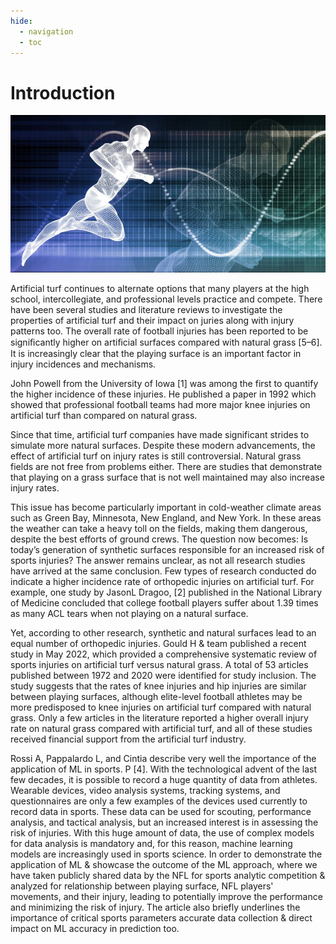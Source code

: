 ```yaml
---
hide:
  - navigation
  - toc
---
```


# Introduction

<p align="center">
  <img src="https://github.com/kaushal1014/research-paper-template-Athlete-Injuries/blob/master/docs/img/intro.jpg?raw=true" width="800" alt="accessibility text">
</p>

Artificial turf continues to alternate options that many players at the high school, intercollegiate, and professional levels practice and compete. There have been several studies and literature reviews to investigate the properties of artificial turf and their impact on juries along with injury patterns too. The overall rate of football injuries has been reported to be signiﬁcantly higher on artiﬁcial surfaces compared with natural grass [5–6]. It is increasingly clear that the playing surface is an important factor in injury incidences and mechanisms. 

John Powell from the University of Iowa [1] was among the first to quantify the higher incidence of these injuries. He published a paper in 1992 which showed that professional football teams had more major knee injuries on artificial turf than compared on natural grass.

Since that time, artificial turf companies have made significant strides to simulate more natural surfaces. Despite these modern advancements, the effect of artificial turf on injury rates is still controversial. 
Natural grass fields are not free from problems either. There are studies that demonstrate that playing on a grass surface that is not well maintained may also increase injury rates.

This issue has become particularly important in cold-weather climate areas such as Green Bay, Minnesota, New England, and New York. In these areas the weather can take a heavy toll on the fields, making them dangerous, despite the best efforts of ground crews.
The question now becomes: Is today’s generation of synthetic surfaces responsible for an increased risk of sports injuries? The answer remains unclear, as not all research studies have arrived at the same conclusion.
Few types of research conducted do indicate a higher incidence rate of orthopedic injuries on artificial turf. For example, one study by JasonL Dragoo,  [2] published in the National Library of Medicine concluded that college football players suffer about 1.39 times as many ACL tears when not playing on a natural surface.

Yet, according to other research, synthetic and natural surfaces lead to an equal number of orthopedic injuries.
Gould H & team published a recent study in May 2022, which provided a comprehensive systematic review of sports injuries on artificial turf versus natural grass. A total of 53 articles published between 1972 and 2020 were identified for study inclusion. The study suggests that the rates of knee injuries and hip injuries are similar between playing surfaces, although elite-level football athletes may be more predisposed to knee injuries on artificial turf compared with natural grass. Only a few articles in the literature reported a higher overall injury rate on natural grass compared with artificial turf, and all of these studies received financial support from the artificial turf industry.

Rossi A, Pappalardo L, and Cintia describe very well the importance of the application of ML in sports. P [4]. With the technological advent of the last few decades, it is possible to record a huge quantity of data from athletes. Wearable devices, video analysis systems, tracking systems, and questionnaires are only a few examples of the devices used currently to record data in sports. These data can be used for scouting, performance analysis, and tactical analysis, but an increased interest is in assessing the risk of injuries. With this huge amount of data, the use of complex models for data analysis is mandatory and, for this reason, machine learning models are increasingly used in sports science. 
In order to demonstrate the application of ML & showcase the outcome of the ML approach, where we have taken publicly shared data by the NFL for sports analytic competition & analyzed for relationship between playing surface, NFL players' movements, and their injury, leading to potentially improve the performance and minimizing the risk of injury. The article also briefly underlines the importance of critical sports parameters accurate data collection & direct impact on ML accuracy in prediction too. 